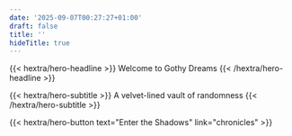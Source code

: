 ```yaml
---
date: '2025-09-07T00:27:27+01:00'
draft: false
title: ''
hideTitle: true
---
```


<style>
body {
  background-image: url('/images/pastel_rose.jpg');
  background-size: cover;
  background-position: center;
  background-repeat: no-repeat;
}

h1.not-prose {
font-family: 'Trade Winds', system-ui !important;
font-size: 3rem !important;
color: #a288a6 !important;
text-shadow: 2px 2px 6px rgba(0, 0, 0, 0.6) !important;
background: none !important;
-webkit-background-clip: initial !important;
margin-bottom: 1.5rem !important;
}

p.not-prose {
  font-family: 'Noto Sans Mono', monospace !important;
  margin-bottom: 1.25rem;
  color: #f1e3e4
}

a.not-prose {
  font-family: 'Trade Winds', system-ui !important;
  margin-top: 2rem;
  background-color: #502b4f;
  color: #f1e3e4;
  padding: 0.75rem 1.5rem;
  border-radius: 0.375rem;
  font-weight: bold;
  text-decoration: none;
  display: inline-block;
  transition: background-color 0.3s ease;
}

a.not-prose:hover {
  background-color: #4c1c4f;
}
</style>

{{< hextra/hero-headline >}} Welcome to Gothy Dreams {{< /hextra/hero-headline >}}  

{{< hextra/hero-subtitle >}} A velvet-lined vault of randomness {{< /hextra/hero-subtitle >}}

{{< hextra/hero-button text="Enter the Shadows" link="chronicles" >}}   